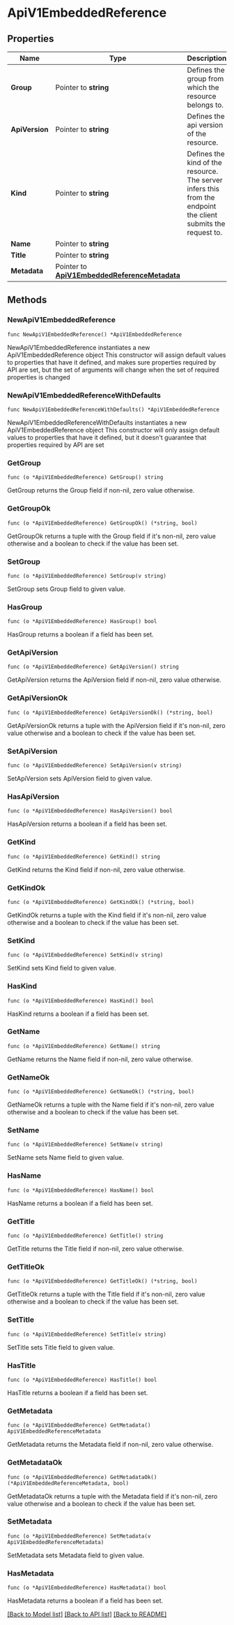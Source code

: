 # ApiV1EmbeddedReference

## Properties

Name | Type | Description | Notes
------------ | ------------- | ------------- | -------------
**Group** | Pointer to **string** | Defines the group from which the resource belongs to. | [optional] 
**ApiVersion** | Pointer to **string** | Defines the api version of the resource. | [optional] 
**Kind** | Pointer to **string** | Defines the kind of the resource. The server infers this from the endpoint the client submits the request to. | [optional] 
**Name** | Pointer to **string** |  | [optional] 
**Title** | Pointer to **string** |  | [optional] 
**Metadata** | Pointer to [**ApiV1EmbeddedReferenceMetadata**](ApiV1EmbeddedReferenceMetadata.md) |  | [optional] 

## Methods

### NewApiV1EmbeddedReference

`func NewApiV1EmbeddedReference() *ApiV1EmbeddedReference`

NewApiV1EmbeddedReference instantiates a new ApiV1EmbeddedReference object
This constructor will assign default values to properties that have it defined,
and makes sure properties required by API are set, but the set of arguments
will change when the set of required properties is changed

### NewApiV1EmbeddedReferenceWithDefaults

`func NewApiV1EmbeddedReferenceWithDefaults() *ApiV1EmbeddedReference`

NewApiV1EmbeddedReferenceWithDefaults instantiates a new ApiV1EmbeddedReference object
This constructor will only assign default values to properties that have it defined,
but it doesn't guarantee that properties required by API are set

### GetGroup

`func (o *ApiV1EmbeddedReference) GetGroup() string`

GetGroup returns the Group field if non-nil, zero value otherwise.

### GetGroupOk

`func (o *ApiV1EmbeddedReference) GetGroupOk() (*string, bool)`

GetGroupOk returns a tuple with the Group field if it's non-nil, zero value otherwise
and a boolean to check if the value has been set.

### SetGroup

`func (o *ApiV1EmbeddedReference) SetGroup(v string)`

SetGroup sets Group field to given value.

### HasGroup

`func (o *ApiV1EmbeddedReference) HasGroup() bool`

HasGroup returns a boolean if a field has been set.

### GetApiVersion

`func (o *ApiV1EmbeddedReference) GetApiVersion() string`

GetApiVersion returns the ApiVersion field if non-nil, zero value otherwise.

### GetApiVersionOk

`func (o *ApiV1EmbeddedReference) GetApiVersionOk() (*string, bool)`

GetApiVersionOk returns a tuple with the ApiVersion field if it's non-nil, zero value otherwise
and a boolean to check if the value has been set.

### SetApiVersion

`func (o *ApiV1EmbeddedReference) SetApiVersion(v string)`

SetApiVersion sets ApiVersion field to given value.

### HasApiVersion

`func (o *ApiV1EmbeddedReference) HasApiVersion() bool`

HasApiVersion returns a boolean if a field has been set.

### GetKind

`func (o *ApiV1EmbeddedReference) GetKind() string`

GetKind returns the Kind field if non-nil, zero value otherwise.

### GetKindOk

`func (o *ApiV1EmbeddedReference) GetKindOk() (*string, bool)`

GetKindOk returns a tuple with the Kind field if it's non-nil, zero value otherwise
and a boolean to check if the value has been set.

### SetKind

`func (o *ApiV1EmbeddedReference) SetKind(v string)`

SetKind sets Kind field to given value.

### HasKind

`func (o *ApiV1EmbeddedReference) HasKind() bool`

HasKind returns a boolean if a field has been set.

### GetName

`func (o *ApiV1EmbeddedReference) GetName() string`

GetName returns the Name field if non-nil, zero value otherwise.

### GetNameOk

`func (o *ApiV1EmbeddedReference) GetNameOk() (*string, bool)`

GetNameOk returns a tuple with the Name field if it's non-nil, zero value otherwise
and a boolean to check if the value has been set.

### SetName

`func (o *ApiV1EmbeddedReference) SetName(v string)`

SetName sets Name field to given value.

### HasName

`func (o *ApiV1EmbeddedReference) HasName() bool`

HasName returns a boolean if a field has been set.

### GetTitle

`func (o *ApiV1EmbeddedReference) GetTitle() string`

GetTitle returns the Title field if non-nil, zero value otherwise.

### GetTitleOk

`func (o *ApiV1EmbeddedReference) GetTitleOk() (*string, bool)`

GetTitleOk returns a tuple with the Title field if it's non-nil, zero value otherwise
and a boolean to check if the value has been set.

### SetTitle

`func (o *ApiV1EmbeddedReference) SetTitle(v string)`

SetTitle sets Title field to given value.

### HasTitle

`func (o *ApiV1EmbeddedReference) HasTitle() bool`

HasTitle returns a boolean if a field has been set.

### GetMetadata

`func (o *ApiV1EmbeddedReference) GetMetadata() ApiV1EmbeddedReferenceMetadata`

GetMetadata returns the Metadata field if non-nil, zero value otherwise.

### GetMetadataOk

`func (o *ApiV1EmbeddedReference) GetMetadataOk() (*ApiV1EmbeddedReferenceMetadata, bool)`

GetMetadataOk returns a tuple with the Metadata field if it's non-nil, zero value otherwise
and a boolean to check if the value has been set.

### SetMetadata

`func (o *ApiV1EmbeddedReference) SetMetadata(v ApiV1EmbeddedReferenceMetadata)`

SetMetadata sets Metadata field to given value.

### HasMetadata

`func (o *ApiV1EmbeddedReference) HasMetadata() bool`

HasMetadata returns a boolean if a field has been set.


[[Back to Model list]](../README.md#documentation-for-models) [[Back to API list]](../README.md#documentation-for-api-endpoints) [[Back to README]](../README.md)


